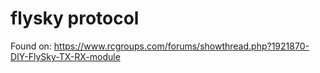 # flysky protocol
Found on:
https://www.rcgroups.com/forums/showthread.php?1921870-DIY-FlySky-TX-RX-module
